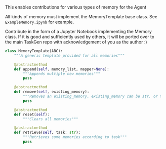 This enables contributions for various types of memory for the Agent

All kinds of memory must implement the MemoryTemplate base class. See `ExampleMemory.ipynb` for example.

Contribute in the form of a Jupyter Notebook implementing the Memory class. If it is good and sufficiently used by others, it will be ported over to the main TaskGen repo with acknowledgement of you as the author :)

```python
class MemoryTemplate(ABC):
    """A generic template provided for all memories"""

    @abstractmethod
    def append(self, memory_list, mapper=None):
        """Appends multiple new memories"""
        pass

    @abstractmethod
    def remove(self, existing_memory):
        """Removes an existing_memory. existing_memory can be str, or triplet if it is a Knowledge Graph"""
        pass

    @abstractmethod
    def reset(self):
        """Clears all memories"""

    @abstractmethod
    def retrieve(self, task: str):
        """Retrieves some memories according to task"""
        pass
```
